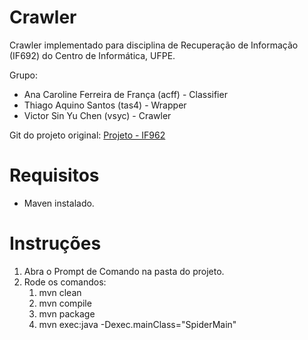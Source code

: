 # Crawler

  Crawler implementado para disciplina de Recuperação de Informação (IF692) do Centro de Informática, UFPE.
  
  Grupo:
  * Ana Caroline Ferreira de França (acff) - Classifier
  * Thiago Aquino Santos (tas4) - Wrapper
  * Victor Sin Yu Chen (vsyc) - Crawler
  
  Git do projeto original: [Projeto - IF962](https://github.com/acff/Projeto-RI)

# Requisitos

  * Maven instalado.

# Instruções

  1. Abra o Prompt de Comando na pasta do projeto.
  2. Rode os comandos:
     1. mvn clean
	 2. mvn compile
	 3. mvn package
	 4. mvn exec:java -Dexec.mainClass="SpiderMain"